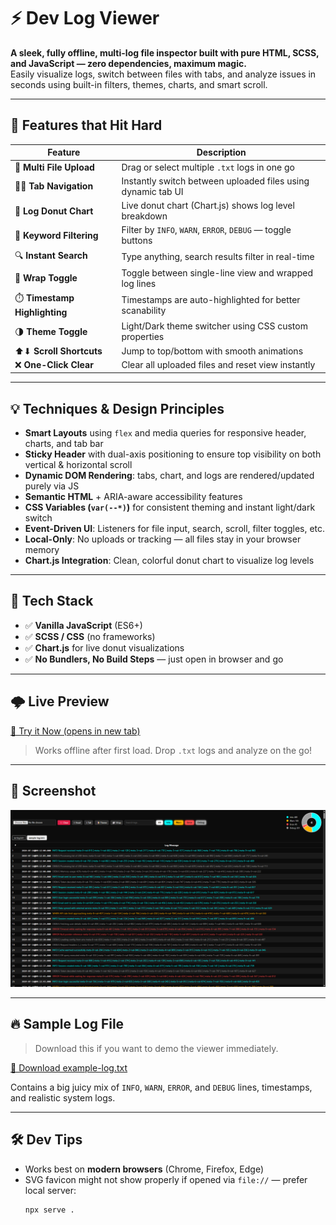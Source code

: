 # ⚡ Dev Log Viewer

**A sleek, fully offline, multi-log file inspector built with pure HTML, SCSS, and JavaScript — zero dependencies, maximum magic.**  
Easily visualize logs, switch between files with tabs, and analyze issues in seconds using built-in filters, themes, charts, and smart scroll.

---

## 🧩 Features that Hit Hard

| Feature | Description |
|--------|-------------|
| 📁 **Multi File Upload** | Drag or select multiple `.txt` logs in one go |
| 🧙‍♂️ **Tab Navigation** | Instantly switch between uploaded files using dynamic tab UI |
| 🍩 **Log Donut Chart** | Live donut chart (Chart.js) shows log level breakdown |
| 🧠 **Keyword Filtering** | Filter by `INFO`, `WARN`, `ERROR`, `DEBUG` — toggle buttons |
| 🔍 **Instant Search** | Type anything, search results filter in real-time |
| 🧻 **Wrap Toggle** | Toggle between single-line view and wrapped log lines |
| ⏱️ **Timestamp Highlighting** | Timestamps are auto-highlighted for better scanability |
| 🌗 **Theme Toggle** | Light/Dark theme switcher using CSS custom properties |
| ⬆⬇ **Scroll Shortcuts** | Jump to top/bottom with smooth animations |
| ❌ **One-Click Clear** | Clear all uploaded files and reset view instantly |

---

## 💡 Techniques & Design Principles

- **Smart Layouts** using `flex` and media queries for responsive header, charts, and tab bar
- **Sticky Header** with dual-axis positioning to ensure top visibility on both vertical & horizontal scroll
- **Dynamic DOM Rendering**: tabs, chart, and logs are rendered/updated purely via JS
- **Semantic HTML** + ARIA-aware accessibility features
- **CSS Variables (`var(--*)`)** for consistent theming and instant light/dark switch
- **Event-Driven UI**: Listeners for file input, search, scroll, filter toggles, etc.
- **Local-Only**: No uploads or tracking — all files stay in your browser memory
- **Chart.js Integration**: Clean, colorful donut chart to visualize log levels

---

## 🎯 Tech Stack

- ✅ **Vanilla JavaScript** (ES6+)
- ✅ **SCSS / CSS** (no frameworks)
- ✅ **Chart.js** for live donut visualizations
- ✅ **No Bundlers, No Build Steps** — just open in browser and go

---

## 🌩️ Live Preview

<p><a href="https://selvasaha.github.io/log-viewer" target="_blank" rel="noopener noreferrer">🔗 Try it Now (opens in new tab)</a></p>

> Works offline after first load. Drop `.txt` logs and analyze on the go!

---

## 📸 Screenshot

![Dev Log Viewer Screenshot](screenshot.png)

---

## 🔥 Sample Log File

> Download this if you want to demo the viewer immediately.

<a href="example-log.txt" download>📄 Download example-log.txt</a>

Contains a big juicy mix of `INFO`, `WARN`, `ERROR`, and `DEBUG` lines, timestamps, and realistic system logs.

---

## 🛠 Dev Tips

- Works best on **modern browsers** (Chrome, Firefox, Edge)
- SVG favicon might not show properly if opened via `file://` — prefer local server:
  ```bash
  npx serve .
